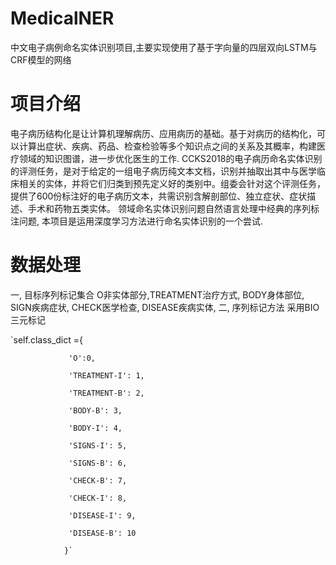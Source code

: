 # MedicalNER
中文电子病例命名实体识别项目,主要实现使用了基于字向量的四层双向LSTM与CRF模型的网络

# 项目介绍

电子病历结构化是让计算机理解病历、应用病历的基础。基于对病历的结构化，可以计算出症状、疾病、药品、检查检验等多个知识点之间的关系及其概率，构建医疗领域的知识图谱，进一步优化医生的工作. CCKS2018的电子病历命名实体识别的评测任务，是对于给定的一组电子病历纯文本文档，识别并抽取出其中与医学临床相关的实体，并将它们归类到预先定义好的类别中。组委会针对这个评测任务，提供了600份标注好的电子病历文本，共需识别含解剖部位、独立症状、症状描述、手术和药物五类实体。 领域命名实体识别问题自然语言处理中经典的序列标注问题, 本项目是运用深度学习方法进行命名实体识别的一个尝试.

# 数据处理
一, 目标序列标记集合 O非实体部分,TREATMENT治疗方式, BODY身体部位, SIGN疾病症状, CHECK医学检查, DISEASE疾病实体, 二, 序列标记方法 采用BIO三元标记

`self.class_dict ={  

                 'O':0,  
                 
                 'TREATMENT-I': 1,  
                 
                 'TREATMENT-B': 2,  
                 
                 'BODY-B': 3,  
                 
                 'BODY-I': 4,  
                 
                 'SIGNS-I': 5,  
                 
                 'SIGNS-B': 6,  
                 
                 'CHECK-B': 7,  
                 
                 'CHECK-I': 8,  
                 
                 'DISEASE-I': 9,  
                 
                 'DISEASE-B': 10  
                 
                }`
